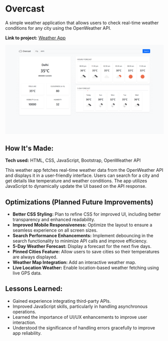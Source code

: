 # Overcast

A simple weather application that allows users to check real-time weather conditions for any city using the OpenWeather API.

**Link to project:** [Weather App](https://weather-forecast-mr9d.onrender.com)

![Weather App Screenshot](image/overcast.png)

## How It's Made:

**Tech used:** HTML, CSS, JavaScript, Bootstrap, OpenWeather API

This weather app fetches real-time weather data from the OpenWeather API and displays it in a user-friendly interface. Users can search for a city and get details like temperature and weather conditions. The app utilizes JavaScript to dynamically update the UI based on the API response.

## Optimizations (Planned Future Improvements)

- **Better CSS Styling:** Plan to refine CSS for improved UI, including better transparency and enhanced readability.
- **Improved Mobile Responsiveness:** Optimize the layout to ensure a seamless experience on all screen sizes.
- **Search Performance Enhancements:** Implement debouncing in the search functionality to minimize API calls and improve efficiency.
- **5-Day Weather Forecast:** Display a forecast for the next five days.
- **Pinned Cities Feature:** Allow users to save cities so their temperatures are always displayed.
- **Weather Map Integration:** Add an interactive weather map.
- **Live Location Weather:** Enable location-based weather fetching using live GPS data.

## Lessons Learned:

- Gained experience integrating third-party APIs.
- Improved JavaScript skills, particularly in handling asynchronous operations.
- Learned the importance of UI/UX enhancements to improve user interaction.
- Understood the significance of handling errors gracefully to improve app reliability.
